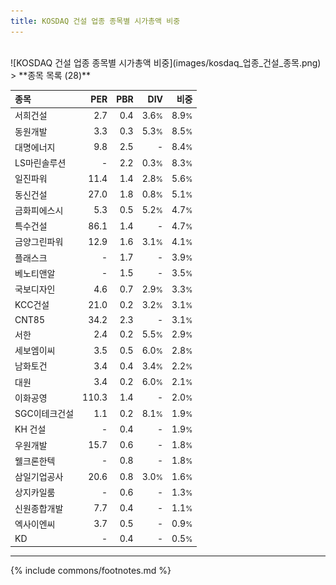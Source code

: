 ```yaml
---
title: KOSDAQ 건설 업종 종목별 시가총액 비중
---
```

<br>
![KOSDAQ 건설 업종 종목별 시가총액 비중](images/kosdaq_업종_건설_종목.png)
<br>
> **종목 목록 (28)**<a id="list"></a>

| **종목** | **PER** | **PBR** | **DIV** | **비중** |
| :------- | ------: | ------: | ------: | -------: |
| 서희건설 | 2.7 | 0.4 | 3.6<small>%</small> | 8.9<small>%</small> |
| 동원개발 | 3.3 | 0.3 | 5.3<small>%</small> | 8.5<small>%</small> |
| 대명에너지 | 9.8 | 2.5 | - | 8.4<small>%</small> |
| LS마린솔루션 | - | 2.2 | 0.3<small>%</small> | 8.3<small>%</small> |
| 일진파워 | 11.4 | 1.4 | 2.8<small>%</small> | 5.6<small>%</small> |
| 동신건설 | 27.0 | 1.8 | 0.8<small>%</small> | 5.1<small>%</small> |
| 금화피에스시 | 5.3 | 0.5 | 5.2<small>%</small> | 4.7<small>%</small> |
| 특수건설 | 86.1 | 1.4 | - | 4.7<small>%</small> |
| 금양그린파워 | 12.9 | 1.6 | 3.1<small>%</small> | 4.1<small>%</small> |
| 플래스크 | - | 1.7 | - | 3.9<small>%</small> |
| 베노티앤알 | - | 1.5 | - | 3.5<small>%</small> |
| 국보디자인 | 4.6 | 0.7 | 2.9<small>%</small> | 3.3<small>%</small> |
| KCC건설 | 21.0 | 0.2 | 3.2<small>%</small> | 3.1<small>%</small> |
| CNT85 | 34.2 | 2.3 | - | 3.1<small>%</small> |
| 서한 | 2.4 | 0.2 | 5.5<small>%</small> | 2.9<small>%</small> |
| 세보엠이씨 | 3.5 | 0.5 | 6.0<small>%</small> | 2.8<small>%</small> |
| 남화토건 | 3.4 | 0.4 | 3.4<small>%</small> | 2.2<small>%</small> |
| 대원 | 3.4 | 0.2 | 6.0<small>%</small> | 2.1<small>%</small> |
| 이화공영 | 110.3 | 1.4 | - | 2.0<small>%</small> |
| SGC이테크건설 | 1.1 | 0.2 | 8.1<small>%</small> | 1.9<small>%</small> |
| KH 건설 | - | 0.4 | - | 1.9<small>%</small> |
| 우원개발 | 15.7 | 0.6 | - | 1.8<small>%</small> |
| 웰크론한텍 | - | 0.8 | - | 1.8<small>%</small> |
| 삼일기업공사 | 20.6 | 0.8 | 3.0<small>%</small> | 1.6<small>%</small> |
| 상지카일룸 | - | 0.6 | - | 1.3<small>%</small> |
| 신원종합개발 | 7.7 | 0.4 | - | 1.1<small>%</small> |
| 엑사이엔씨 | 3.7 | 0.5 | - | 0.9<small>%</small> |
| KD | - | 0.4 | - | 0.5<small>%</small> |

---
{% include commons/footnotes.md %}